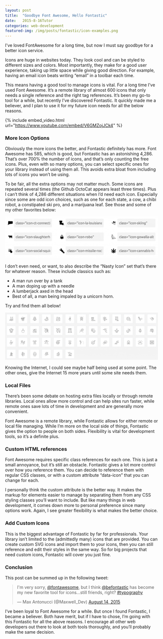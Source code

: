 ```yaml
---
layout: post
title:  "Goodbye Font Awesome, Hello Fontastic"
date:   2015-8-16Tutor
categories: web-development
featured-img: /img/posts/fontastic/icon-examples.png
---
```


I've loved FontAwesome for a long time, but now I must say goodbye for a better icon service.

Icons are huge in websites today. They look cool and can be styled to different sizes and colors. Most importantly, they make for a good user experience, taking up little space while giving good direction. For example, having an email icon beats writing “email” in a toolbar each time.

This means having a good tool to manage icons is vital. For a long time I’ve used Font Awesome. It’s a remote library of almost 600 icons that only needs a single reference and the right tag references. It’s been my go-to tool for a while, but recently I’ve discovered Fontastic. It quickly made me a believer, and I plan to use it for my future icon needs for all the below reasons.

{% include embed_video.html url="https://www.youtube.com/embed/V6GMZojJCk4" %}

### More Icon Options

Obviously the more icons the better, and Fontastic definitely has more. Font Awesome has 585, which is good, but Fontastic has an astonishing 4,286. That’s over 700% the number of icons, and that’s only counting the free icons. Plus, even with so many options, you can select specific ones for your library instead of using them all. This avoids extra bloat from including lots of icons you won’t be using.

To be fair, all the extra options may not matter much. Some icons are repeated several times (the Github OctoCat appears least three times). Plus I can’t think of 4,286 different situations when I’d need each icon. Especially since some are odd icon choices, such as one for each state, a cow, a chibi robot, a constipated ski pro, and a marijuana leaf. See those and some of my other favorites below:

![Alt text](/img/posts/fontastic/icon-examples.png)

I don’t even need, or want, to also describe the “Nasty Icon” set that’s there for whatever reason. These include classics such as:

* A man run over by a tank
* A man doping up with a needle
* A lumberjack axed in the head
* Best of all, a man being impaled by a unicorn horn.

Try and find them all below!

![Alt text](/img/posts/fontastic/crazy-icons.png)

Knowing the Internet, I could see maybe half being used at some point. The other ones, give the Internet 15 more years until some site needs them.

### Local Files

There’s been some debate on hosting extra files locally or through remote libraries. Local ones allow more control and can help sites run faster, while remote ones save lots of time in development and are generally more convenient.

Font Awesome is a remote library, while Fontastic allows for either remote or local file managing. While I’m more on the local side of things, Fontastic gives the option to people on both sides. Flexibility is vital for development tools, so it’s a definite plus.

### Custom HTML references

Font Awesome requires specific class references for each one. This is just a small annoyance, but it’s still an obstacle. Fontastic gives a lot more control over how you reference them. You can decide to reference them with regular CSS classes, or with a custom attribute “data-icon” that you can change for each.

I personally think the custom attribute is the better way. It makes the markup for elements easier to manage by separating them from any CSS styling classes you’ll want to include. But like many things in web development, it comes down more to personal preference since many options work. Again, I see greater flexibility is what makes the better choice.

### Add Custom Icons

This is the biggest advantage of Fontastic by far for professionals. Your library isn’t limited to the (admittedly many) icons that are provided. You can create custom SVG icons and import them to your icons, then you can still reference and edit their styles in the same way. So for big projects that need custom icons, Fontastic will cover you just fine.

### Conclusion

This post can be summed up in the following tweet:

<blockquote class="twitter-tweet" lang="en">
<p dir="ltr" lang="en">I'm very sorry, <a href="https://twitter.com/fontawesome">@fontawesome</a>, but I think <a href="https://twitter.com/befontastic">@befontastic</a> has become my new favorite tool for icons...still friends, right? <a href="https://twitter.com/hashtag/typography?src=hash">#typography</a></p>
— Max Antonucci (@Maxwell_Dev) <a href="https://twitter.com/Maxwell_Dev/status/632246756009472002">August 14, 2015</a></blockquote>
<script src="//platform.twitter.com/widgets.js" async="" charset="utf-8"></script>

I’ve been loyal to Font Awesome for a while. But once I found Fontastic, I became a believer.  Both have merit, but if I have to chose, I’m going with this Fontastic for all the above reasons. I encourage all other web developers out there to look at both tools thoroughly, and you’ll probably make the same decision.